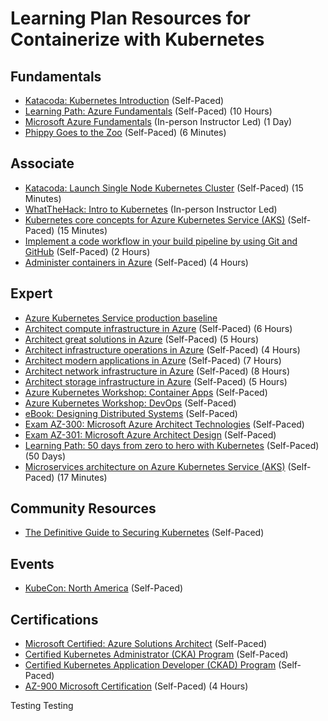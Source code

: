 # Learning Plan Resources for Containerize with Kubernetes

## Fundamentals

* [Katacoda: Kubernetes Introduction](https://www.katacoda.com/) (Self-Paced)
* [Learning Path: Azure Fundamentals](https://docs.microsoft.com/en-us/learn/paths/azure-fundamentals/) (Self-Paced) (10 Hours)
* [Microsoft Azure Fundamentals](https://www.microsoft.com/learning/course.aspx?cid=AZ-900T01) (In-person Instructor Led) (1 Day)
* [Phippy Goes to the Zoo](https://azure.microsoft.com/mediahandler/files/resourcefiles/phippy-goes-to-the-zoo/Phippy%20Goes%20To%20The%20Zoo_MSFTonline.pdf) (Self-Paced) (6 Minutes)

## Associate

* [Katacoda: Launch Single Node Kubernetes Cluster](https://www.katacoda.com/courses/kubernetes/launch-single-node-cluster) (Self-Paced) (15 Minutes)
* [WhatTheHack: Intro to Kubernetes](https://github.com/microsoft/WhatTheHack/tree/master/001-IntroToKubernetes) (In-person Instructor Led)
* [Kubernetes core concepts for Azure Kubernetes Service (AKS)](https://docs.microsoft.com/en-us/azure/aks/concepts-clusters-workloads) (Self-Paced) (15 Minutes)
* [Implement a code workflow in your build pipeline by using Git and GitHub](https://docs.microsoft.com/en-us/learn/modules/implement-code-workflow/) (Self-Paced) (2 Hours)
* [Administer containers in Azure](https://docs.microsoft.com/en-us/learn/paths/administer-containers-in-azure/) (Self-Paced) (4 Hours)

## Expert

* [Azure Kubernetes Service production baseline](https://docs.microsoft.com/en-us/azure/architecture/reference-architectures/containers/aks/secure-baseline-aks)
* [Architect compute infrastructure in Azure](https://docs.microsoft.com/en-us/learn/paths/architect-compute-infrastructure/) (Self-Paced) (6 Hours)
* [Architect great solutions in Azure](https://docs.microsoft.com/en-us/learn/paths/architect-great-solutions-in-azure/) (Self-Paced) (5 Hours)
* [Architect infrastructure operations in Azure](https://docs.microsoft.com/en-us/learn/paths/architect-infrastructure-operations/) (Self-Paced) (4 Hours)
* [Architect modern applications in Azure](https://docs.microsoft.com/en-us/learn/paths/architect-modern-apps/) (Self-Paced) (7 Hours)
* [Architect network infrastructure in Azure](https://docs.microsoft.com/en-us/learn/paths/architect-network-infrastructure/) (Self-Paced) (8 Hours)
* [Architect storage infrastructure in Azure](https://docs.microsoft.com/en-us/learn/paths/architect-storage-infrastructure/) (Self-Paced) (5 Hours)
* [Azure Kubernetes Workshop: Container Apps](https://aksworkshop.io/) (Self-Paced)
* [Azure Kubernetes Workshop: DevOps](https://devsecops.aksworkshop.io/) (Self-Paced)
* [eBook: Designing Distributed Systems](https://azure.microsoft.com/en-us/resources/designing-distributed-systems/) (Self-Paced)
* [Exam AZ-300: Microsoft Azure Architect Technologies](https://docs.microsoft.com/en-us/learn/certifications/exams/az-300?wt.mc_id=learningredirect_certs-web-wwl) (Self-Paced)
* [Exam AZ-301: Microsoft Azure Architect Design](https://docs.microsoft.com/en-us/learn/certifications/exams/az-301?wt.mc_id=learningredirect_certs-web-wwl) (Self-Paced)
* [Learning Path: 50 days from zero to hero with Kubernetes](https://azure.microsoft.com/mediahandler/files/resourcefiles/kubernetes-learning-path/Kubernetes%20Learning%20Path_Version%202.0.pdf) (Self-Paced) (50 Days)
* [Microservices architecture on Azure Kubernetes Service (AKS)](https://docs.microsoft.com/en-us/azure/architecture/reference-architectures/microservices/aks) (Self-Paced) (17 Minutes)

## Community Resources

* [The Definitive Guide to Securing Kubernetes](https://info.aquasec.com/securing_kubernetes) (Self-Paced)

## Events

* [KubeCon: North America](https://events19.linuxfoundation.org/events/kubecon-cloudnativecon-north-america-2019/) (Self-Paced)

## Certifications

* [Microsoft Certified: Azure Solutions Architect](https://docs.microsoft.com/en-us/learn/certifications/azure-solutions-architect) (Self-Paced)
* [Certified Kubernetes Administrator (CKA) Program](https://www.cncf.io/certification/cka/) (Self-Paced)
* [Certified Kubernetes Application Developer (CKAD) Program](https://www.cncf.io/certification/ckad/) (Self-Paced)
* [AZ-900 Microsoft Certification](https://docs.microsoft.com/en-us/learn/certifications/exams/az-900) (Self-Paced) (4 Hours)

Testing Testing
